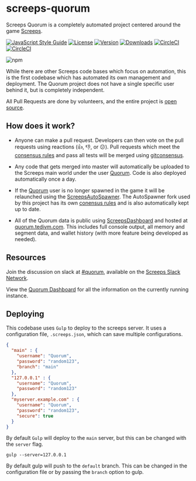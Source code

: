 # screeps-quorum

Screeps Quorum is a completely automated project centered around the game [Screeps](https://screeps.com/).

[![JavaScript Style Guide](https://img.shields.io/badge/code_style-standard-brightgreen.svg)](https://standardjs.com)
[![License](https://img.shields.io/npm/l/screepsbot-quorum.svg)](https://npmjs.com/package/screepsbot-quorum)
[![Version](https://img.shields.io/npm/v/screepsbot-quorum.svg)](https://npmjs.com/package/screepsbot-quorum)
[![Downloads](https://img.shields.io/npm/dw/screepsbot-quorum.svg)](https://npmjs.com/package/screepsbot-quorum)
[![CircleCI](https://circleci.com/gh/ScreepsQuorum/screeps-quorum/tree/master.svg?style=shield)](https://circleci.com/gh/ScreepsQuorum/screeps-quorum/tree/master)
[![CircleCI](https://circleci.com/gh/ScreepsQuorum/screeps-quorum/tree/master.svg?style=shield)](https://circleci.com/gh/ScreepsQuorum/screeps-quorum/tree/master)

![npm](https://nodei.co/npm/screepsbot-quorum.png "NPM")

While there are other Screeps code bases which focus on automation, this is the first codebase which has automated its own management and deployment. The Quorum project does not have a single specific user behind it, but is completely independent.

All Pull Requests are done by volunteers, and the entire project is [open source](https://github.com/ScreepsQuorum/screeps-quorum/blob/master/LICENSE).


## How does it work?

* Anyone can make a pull request. Developers can then vote on the pull requests using reactions (:+1:, :-1:, or :confused:). Pull requests which meet the [consensus rules](https://github.com/ScreepsQuorum/screeps-quorum/blob/master/.gitconsensus.yaml) and pass all tests will be merged using [gitconsensus](https://pypi.python.org/pypi/gitconsensus).

* Any code that gets merged into master will automatically be uploaded to the Screeps main world under the user [Quorum](https://screeps.com/a/#!/profile/Quorum). Code is also deployed automatically once a day.

* If the [Quorum](https://screeps.com/a/#!/profile/Quorum) user is no longer spawned in the game it will be relaunched using the [ScreepsAutoSpawner](https://github.com/tedivm/ScreepsAutoSpawner). The AutoSpawner fork used by this project has its own [conensus rules](https://github.com/ScreepsQuorum/ScreepsAutoSpawner/blob/master/.gitconsensus.yaml) and is also automatically kept up to date.

* All of the Quorum data is public using [ScreepsDashboard](https://github.com/tedivm/ScreepsDashboard) and hosted at [quorum.tedivm.com](http://quorum.tedivm.com/). This includes full console output, all memory and segment data, and wallet history (with more feature being developed as needed).


## Resources

Join the discussion on slack at [#quorum](https://screeps.slack.com/messages/quorum/), available on the [Screeps Slack Network](http://chat.screeps.com/).

View the [Quorum Dashboard](http://quorum.tedivm.com/) for all the information on the currently running instance.


## Deploying

This codebase uses `Gulp` to deploy to the screeps server. It uses a configuration file, `.screeps.json`, which can save multiple configurations.

```json
{
  "main" : {
    "username": "Quorum",
    "password": "random123",
    "branch": "main"
  },
  "127.0.0.1" : {
    "username": "Quorum",
    "password": "random123"
  },
  "myserver.example.com" : {
    "username": "Quorum",
    "password": "random123",
    "secure": true
  }
}
```

By default `Gulp` will deploy to the `main` server, but this can be changed with the `server` flag.

```
gulp --server=127.0.0.1
```

By default gulp will push to the `default` branch. This can be changed in the configuration file or by passing the `branch` option to gulp.
